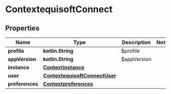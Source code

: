 
# ContextequisoftConnect

## Properties
Name | Type | Description | Notes
------------ | ------------- | ------------- | -------------
**profile** | **kotlin.String** | $profile | 
**appVersion** | **kotlin.String** | $appVersion | 
**instance** | [**Contextinstance**](Contextinstance.md) |  | 
**user** | [**ContextequisoftConnectUser**](ContextequisoftConnectUser.md) |  | 
**preferences** | [**Contextpreferences**](Contextpreferences.md) |  | 



